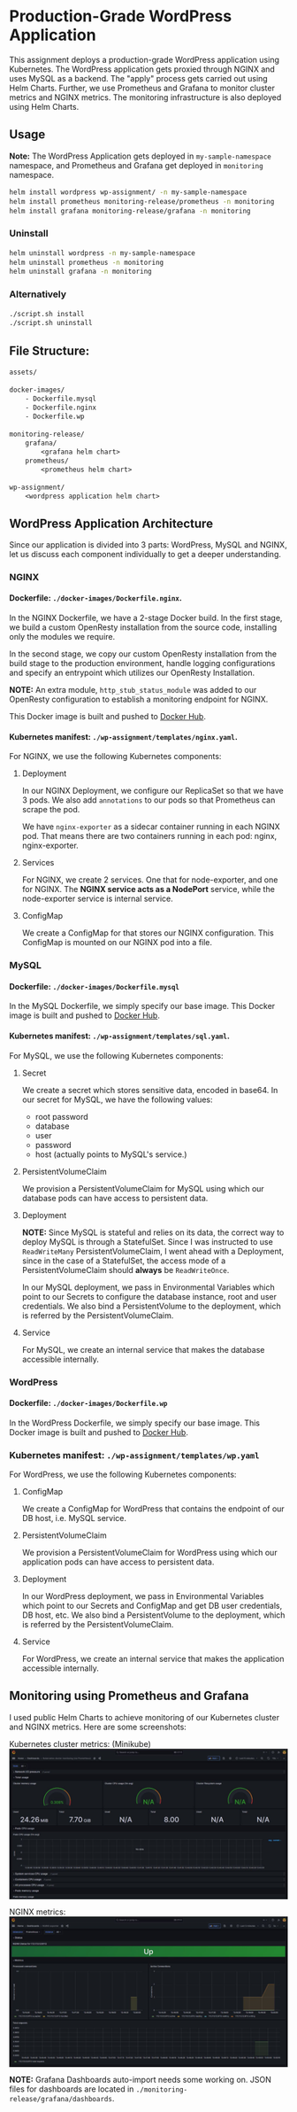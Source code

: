 # Production-Grade WordPress Application

This assignment deploys a production-grade WordPress application using Kubernetes. The WordPress application gets proxied through NGINX and uses MySQL as a backend. The "apply" process gets carried out using Helm Charts. Further, we use Prometheus and Grafana to monitor cluster metrics and NGINX metrics. The monitoring infrastructure is also deployed using Helm Charts.

## Usage

**Note:** The WordPress Application gets deployed in `my-sample-namespace` namespace, and Prometheus and Grafana get deployed in `monitoring` namespace.

```bash
helm install wordpress wp-assignment/ -n my-sample-namespace 
helm install prometheus monitoring-release/prometheus -n monitoring 
helm install grafana monitoring-release/grafana -n monitoring 
```

### Uninstall

```bash
helm uninstall wordpress -n my-sample-namespace 
helm uninstall prometheus -n monitoring 
helm uninstall grafana -n monitoring 
```
### Alternatively
```bash
./script.sh install
./script.sh uninstall     
```
## File Structure:
```
assets/

docker-images/
    - Dockerfile.mysql
    - Dockerfile.nginx
    - Dockerfile.wp

monitoring-release/
    grafana/
        <grafana helm chart>
    prometheus/
        <prometheus helm chart>

wp-assignment/
    <wordpress application helm chart>
```

## WordPress Application Architecture
Since our application is divided into 3 parts: WordPress, MySQL and NGINX, let us discuss each component individually to get a deeper understanding.

### NGINX

#### Dockerfile: `./docker-images/Dockerfile.nginx`.

In the NGINX Dockerfile, we have a 2-stage Docker build. In the first stage, we build a custom OpenResty installation from the source code, installing only the modules we require. 

In the second stage, we copy our custom OpenResty installation from the build stage to the production environment, handle logging configurations and specify an entrypoint which utilizes our OpenResty Installation.

**NOTE:** An extra module, `http_stub_status_module` was added to our OpenResty configuration to establish a monitoring endpoint for NGINX.

This Docker image is built and pushed to [Docker Hub](https://hub.docker.com/repository/docker/varxn/k8s-nginx).

#### Kubernetes manifest: `./wp-assignment/templates/nginx.yaml`.

For NGINX, we use the following Kubernetes components:
1. Deployment
   
   In our NGINX Deployment, we configure our ReplicaSet so that we have 3 pods. We also add `annotations` to our pods so that Prometheus can scrape the pod.
   
   We have `nginx-exporter` as a sidecar container running in each NGINX pod. That means there are two containers running in each pod: nginx, nginx-exporter.

2. Services
   
   For NGINX, we create 2 services. One that for node-exporter, and one for NGINX. The **NGINX service acts as a NodePort** service, while the node-exporter service is internal service.

3. ConfigMap
   
   We create a ConfigMap for that stores our NGINX configuration. This ConfigMap is mounted on our NGINX pod into a file. 


### MySQL
#### Dockerfile: `./docker-images/Dockerfile.mysql`

In the MySQL Dockerfile, we simply specify our base image. This Docker image is built and pushed to [Docker Hub](https://hub.docker.com/repository/docker/varxn/k8s-db).

#### Kubernetes manifest: `./wp-assignment/templates/sql.yaml`.
  
For MySQL, we use the following Kubernetes components:

1. Secret

    We create a secret which stores sensitive data, encoded in base64. In our secret for MySQL, we have the following values:
    - root password
    - database
    - user 
    - password
    - host (actually points to MySQL's service.)

2. PersistentVolumeClaim

    We provision a PersistentVolumeClaim for MySQL using which our database pods can have access to persistent data.

3. Deployment

    **NOTE:** Since MySQL is stateful and relies on its data, the correct way to deploy MySQL is through a StatefulSet. Since I was instructed to use `ReadWriteMany` PersistentVolumeClaim, I went ahead with a Deployment, since in the case of a StatefulSet, the access mode of a PersistentVolumeClaim should **always** be `ReadWriteOnce`.

    In our MySQL deployment, we pass in Environmental Variables which point to our Secrets to configure the database instance, root and user credentials. We also bind a PersistentVolume to the deployment, which is referred by the PersistentVolumeClaim.

4. Service

    For MySQL, we create an internal service that makes the database accessible internally.


### WordPress
#### Dockerfile: `./docker-images/Dockerfile.wp`

In the WordPress Dockerfile, we simply specify our base image. This Docker image is built and pushed to [Docker Hub](https://hub.docker.com/repository/docker/varxn/k8s-wp).

### Kubernetes manifest: `./wp-assignment/templates/wp.yaml`

For WordPress, we use the following Kubernetes components:

1. ConfigMap

    We create a ConfigMap for WordPress that contains the endpoint of our DB host, i.e. MySQL service.

2. PersistentVolumeClaim
   
   We provision a PersistentVolumeClaim for WordPress using which our application pods can have access to persistent data.

3. Deployment

    In our WordPress deployment, we pass in Environmental Variables which point to our Secrets and ConfigMap and get DB user credentials, DB host, etc. We also bind a PersistentVolume to the deployment, which is referred by the PersistentVolumeClaim.

4. Service

    For WordPress, we create an internal service that makes the application accessible internally.


## Monitoring using Prometheus and Grafana

I used public Helm Charts to achieve monitoring of our Kubernetes cluster and NGINX metrics. Here are some screenshots:

Kubernetes cluster metrics: (Minikube)
<img src="assets/cluster-metrics.jpg" align="center">

NGINX metrics:
<img src="assets/nginx-metrics.jpg" align="center">

**NOTE:** Grafana Dashboards auto-import needs some working on. JSON files for dashboards are located in `./monitoring-release/grafana/dashboards`.
